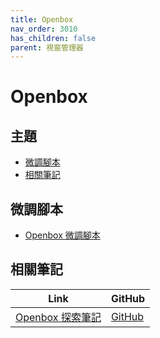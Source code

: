 ```yaml
---
title: Openbox
nav_order: 3010
has_children: false
parent: 視窗管理器
---
```



# Openbox


## 主題

* [微調腳本](#微調腳本)
* [相關筆記](#相關筆記)


## 微調腳本

*  [Openbox 微調腳本](https://github.com/samwhelp/lubuntu-adjustment/tree/main/prototype/main/lxqt-config/Main/asset/overlay/etc/skel/.config/openbox)


## 相關筆記

| Link | GitHub |
| ---- | ------ |
| [Openbox 探索筆記](https://samwhelp.github.io/note-about-openbox/) | [GitHub](https://github.com/samwhelp/note-about-openbox) |

